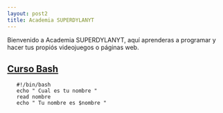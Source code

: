 ```yaml
---
layout: post2
title: Academia SUPERDYLANYT
---
```


Bienvenido a Academia SUPERDYLANYT, aquí aprenderas
a programar y hacer tus propiós videojuegos o páginas web.

<h2><a href="Cursos/curso_bash">Curso Bash</a></h2>



```shell
   #!/bin/bash
   echo " Cual es tu nombre "
   read nombre
   echo " Tu nombre es $nombre "

```
